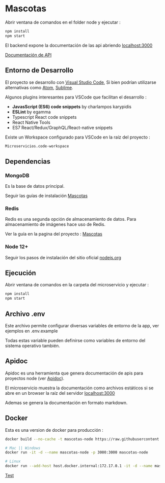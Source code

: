 # Mascotas

Abrir ventana de comandos en el folder node y ejecutar :

```bash
npm install
npm start
```

El backend expone la documentación de las api abriendo [localhost:3000](http://localhost:3000/)

[Documentación de API](./README-API.md)

## Entorno de Desarrollo

El proyecto se desarrollo con [Visual Studio Code](https://code.visualstudio.com/download), Si bien podrían utilizarse alternativas como [Atom](https://atom.io/), [Sublime](https://www.sublimetext.com/download).

Algunos plugins interesantes para VSCode que facilitan el desarrollo :

- **JavasScript (ES6) code snippets** by charlampos karypidis
- **ESLint** by egamma
- Typescript React code snippets
- React Native Tools
- ES7 React/Redux/GraphQL/React-native snippets

Existe un Workspace configurado para VSCode en la raíz del proyecto :

```bash
Microservicios.code-workspace
```

## Dependencias

### MongoDB

Es la base de datos principal.

Seguir las guías de instalación [Mascotas](https://github.com/nmarsollier/mascotas)

### Redis

Redis es una segunda opción de almacenamiento de datos. Para almacenamiento de imágenes hace uso de Redis.

Ver la guía en la pagina del proyecto : [Mascotas](https://github.com/nmarsollier/mascotas)

### Node 12+

Seguir los pasos de instalación del sitio oficial [nodejs.org](https://nodejs.org/en/)

## Ejecución

Abrir ventana de comandos en la carpeta del microservicio y ejecutar :

```bash
npm install
npm start
```

## Archivo .env

Este archivo permite configurar diversas variables de entorno de la app, ver ejemplos en .env.example

Todas estas variable pueden definirse como variables de entorno del sistema operativo también.

## Apidoc

Apidoc es una herramienta que genera documentación de apis para proyectos node (ver [Apidoc](http://apidocjs.com/)).

El microservicio muestra la documentación como archivos estáticos si se abre en un browser la raíz del servidor [localhost:3000](http://localhost:3000/)

Ademas se genera la documentación en formato markdown.

## Docker

Esta es una version de docker para producción :

```bash
docker build --no-cache -t mascotas-node https://raw.githubusercontent.com/nmarsollier/mascotas_node/master/Dockerfile

# Mac || Windows
docker run -it -d --name mascotas-node -p 3000:3000 mascotas-node

# Linux
docker run --add-host host.docker.internal:172.17.0.1 -it -d --name mascotas-node -p 3000:3000 mascotas-node
```

[Test](http://localhost:3000/)
